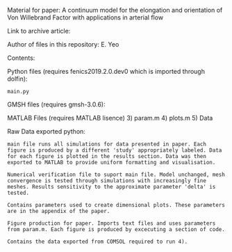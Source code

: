 Material for paper: 
A continuum model for the elongation and orientation of Von
Willebrand Factor with applications in arterial flow

Link to archive article: 

Author of files in this repository: E. Yeo

Contents:

Python files (requires fenics2019.2.0.dev0 which is imported through dolfin):

    main.py

GMSH files (requires gmsh-3.0.6):


MATLAB Files (requires MATLAB lisence) 3) param.m 4) plots.m 5) Data

Raw Data exported python:



    main file runs all simulations for data presented in paper. Each figure is produced by a different 'study' appropriately labeled. Data for each figure is plotted in the results section. Data was then exported to MATLAB to provide uniform formatting and visualisation.

    Numerical verification file to suport main file. Model unchanged, mesh convergence is tested through simulations with increasingly fine meshes. Results sensitivity to the approximate parameter 'delta' is tested.

    Contains parameters used to create dimensional plots. These parameters are in the appendix of the paper.

    Figure production for paper. Imports text files and uses parameters from param.m. Each figure is produced by excecuting a section of code.

    Contains the data exported from COMSOL required to run 4).
